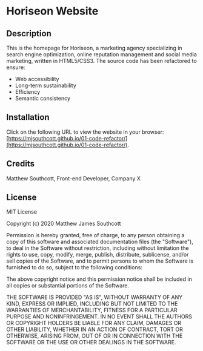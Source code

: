 # Horiseon Website

## Description

This is the homepage for Horiseon, a marketing agency specializing in search engine optimization, online reputation management and social media marketing, written in HTML5/CSS3. The source code has been refactored to ensure:
- Web accessibility
- Long-term sustainability
- Efficiency
- Semantic consistency


## Installation

Click on the following URL to view the website in your browser: [https://mjsouthcott.github.io/01-code-refactor/](https://mjsouthcott.github.io/01-code-refactor/).


## Credits

Matthew Southcott, Front-end Developer, Company X


## License

MIT License

Copyright (c) 2020 Matthew James Southcott

Permission is hereby granted, free of charge, to any person obtaining a copy
of this software and associated documentation files (the "Software"), to deal
in the Software without restriction, including without limitation the rights
to use, copy, modify, merge, publish, distribute, sublicense, and/or sell
copies of the Software, and to permit persons to whom the Software is
furnished to do so, subject to the following conditions:

The above copyright notice and this permission notice shall be included in all
copies or substantial portions of the Software.

THE SOFTWARE IS PROVIDED "AS IS", WITHOUT WARRANTY OF ANY KIND, EXPRESS OR
IMPLIED, INCLUDING BUT NOT LIMITED TO THE WARRANTIES OF MERCHANTABILITY,
FITNESS FOR A PARTICULAR PURPOSE AND NONINFRINGEMENT. IN NO EVENT SHALL THE
AUTHORS OR COPYRIGHT HOLDERS BE LIABLE FOR ANY CLAIM, DAMAGES OR OTHER
LIABILITY, WHETHER IN AN ACTION OF CONTRACT, TORT OR OTHERWISE, ARISING FROM,
OUT OF OR IN CONNECTION WITH THE SOFTWARE OR THE USE OR OTHER DEALINGS IN THE
SOFTWARE.